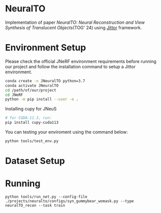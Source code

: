 # NeuralTO

Implementation of paper *NeuralTO: Neural Reconstruction and View Synthesis of Translucent Objects*(TOG' 24) using [Jittor](https://github.com/Jittor/JNeRF) framework.

# Environment Setup

Please check the official JNeRF environment requirements before running our project and follow the installation command to setup a Jittor environment.

```bash
conda create -n JNeuralTO python=3.7
conda activate JNeuralTO
cd /path/of/our/project
cd JNeRF
python -m pip install --user -e .
```

Installing cupy for JNeuS
```bash
# for CUDA-11.3, run: 
pip install cupy-cuda113
```

You can testing your enviroment using the command below:
```bash
python tools/test_env.py
```

# Dataset Setup


# Running

```
python tools/run_net.py --config-file ./projects/neuralto/configs/syn_gummybear_womask.py --type neuralTO_recon --task train
```